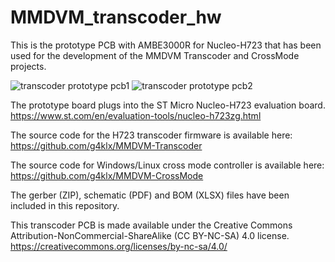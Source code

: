 # MMDVM_transcoder_hw

This is the prototype PCB with AMBE3000R for Nucleo-H723 that has been used for the development of the MMDVM Transcoder and CrossMode projects.

![transcoder prototype pcb1](nucleo-hat1.jpg "Nucleo AMBE3000 HAT")
![transcoder prototype pcb2](nucleo-hat2.jpg "Nucleo AMBE3000 HAT")

The prototype board plugs into the ST Micro Nucleo-H723 evaluation board. 
https://www.st.com/en/evaluation-tools/nucleo-h723zg.html

The source code for the H723 transcoder firmware is available here:
https://github.com/g4klx/MMDVM-Transcoder

The source code for Windows/Linux cross mode controller is available here:
https://github.com/g4klx/MMDVM-CrossMode

The gerber (ZIP), schematic (PDF) and BOM (XLSX) files have been included in this repository.

This transcoder PCB is made available under the Creative Commons Attribution-NonCommercial-ShareAlike (CC BY-NC-SA) 4.0 license.
https://creativecommons.org/licenses/by-nc-sa/4.0/
